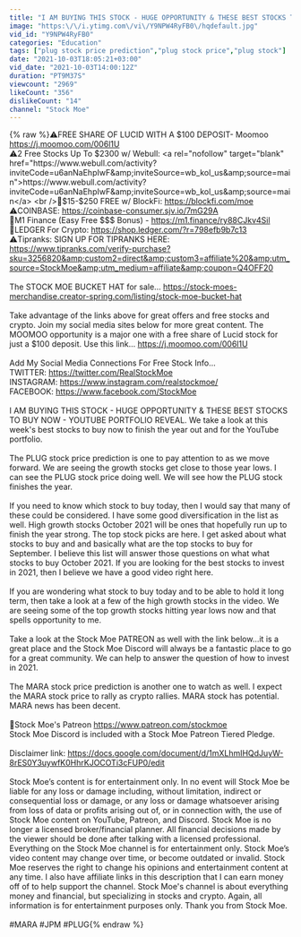 ```yaml
---
title: "I AM BUYING THIS STOCK - HUGE OPPORTUNITY & THESE BEST STOCKS TO BUY NOW - YOUTUBE PORTFOLIO REVEAL"
image: "https:\/\/i.ytimg.com\/vi\/Y9NPW4RyFB0\/hqdefault.jpg"
vid_id: "Y9NPW4RyFB0"
categories: "Education"
tags: ["plug stock price prediction","plug stock price","plug stock"]
date: "2021-10-03T18:05:21+03:00"
vid_date: "2021-10-03T14:00:12Z"
duration: "PT9M37S"
viewcount: "2969"
likeCount: "356"
dislikeCount: "14"
channel: "Stock Moe"
---
```

{% raw %}⚠️FREE SHARE OF LUCID WITH A $100 DEPOSIT- Moomoo <a rel="nofollow" target="blank" href="https://j.moomoo.com/006l1U">https://j.moomoo.com/006l1U</a> <br />⚠️2 Free Stocks Up To $2300 w/ Webull: <a rel="nofollow" target="blank" href="https://www.webull.com/activity?inviteCode=u6anNaEhpIwF&amp;inviteSource=wb_kol_us&amp;source=main">https://www.webull.com/activity?inviteCode=u6anNaEhpIwF&amp;inviteSource=wb_kol_us&amp;source=main</a> <br />💠$15-$250 FREE w/ BlockFi: <a rel="nofollow" target="blank" href="https://blockfi.com/moe">https://blockfi.com/moe</a> <br />⚠️COINBASE:  <a rel="nofollow" target="blank" href="https://coinbase-consumer.sjv.io/7mG29A">https://coinbase-consumer.sjv.io/7mG29A</a><br />🚀M1 Finance (Easy Free $$$ Bonus) - <a rel="nofollow" target="blank" href="https://m1.finance/ry88CJkv4Sil">https://m1.finance/ry88CJkv4Sil</a><br />🚀LEDGER For Crypto:  <a rel="nofollow" target="blank" href="https://shop.ledger.com/?r=798efb9b7c13">https://shop.ledger.com/?r=798efb9b7c13</a><br />⚠️Tipranks:  SIGN UP FOR TIPRANKS HERE:  <a rel="nofollow" target="blank" href="https://www.tipranks.com/verify-purchase?sku=3256820&amp;custom2=direct&amp;custom3=affiliate%20&amp;utm_source=StockMoe&amp;utm_medium=affiliate&amp;coupon=Q4OFF20">https://www.tipranks.com/verify-purchase?sku=3256820&amp;custom2=direct&amp;custom3=affiliate%20&amp;utm_source=StockMoe&amp;utm_medium=affiliate&amp;coupon=Q4OFF20</a><br /><br />The STOCK MOE BUCKET HAT for sale…  <a rel="nofollow" target="blank" href="https://stock-moes-merchandise.creator-spring.com/listing/stock-moe-bucket-hat">https://stock-moes-merchandise.creator-spring.com/listing/stock-moe-bucket-hat</a><br /><br />Take advantage of the links above for great offers and free stocks and crypto.  Join my social media sites below for more great content. The MOOMOO opportunity is a major one with a free share of Lucid stock for just a $100 deposit.  Use this link... <a rel="nofollow" target="blank" href="https://j.moomoo.com/006l1U">https://j.moomoo.com/006l1U</a><br /><br />Add My Social Media Connections For Free Stock Info...<br />TWITTER:  <a rel="nofollow" target="blank" href="https://twitter.com/RealStockMoe">https://twitter.com/RealStockMoe</a><br />INSTAGRAM:  <a rel="nofollow" target="blank" href="https://www.instagram.com/realstockmoe/">https://www.instagram.com/realstockmoe/</a><br />FACEBOOK:  <a rel="nofollow" target="blank" href="https://www.facebook.com/StockMoe">https://www.facebook.com/StockMoe</a><br /><br />I AM BUYING THIS STOCK - HUGE OPPORTUNITY &amp; THESE BEST STOCKS TO BUY NOW - YOUTUBE PORTFOLIO REVEAL. We take a look at this week's best stocks to buy now to finish the year out and for the YouTube portfolio.  <br /><br />The PLUG stock price prediction is one to pay attention to as we move forward.  We are seeing the growth stocks get close to those year lows.  I can see the PLUG stock price doing well.  We will see how the PLUG stock finishes the year.<br /><br />If you need to know which stock to buy today, then I would say that many of these could be considered.  I have some good diversification in the list as well.  High growth stocks October 2021 will be ones that hopefully run up to finish the year strong.  The top stock picks are here. I get asked about what stocks to buy and and basically what are the top stocks to buy for September.  I believe this list will answer those questions on what what stocks to buy October 2021.  If you are looking for the best stocks to invest in 2021, then I believe we have a good video right here.  <br /><br />If you are wondering what stock to buy today and to be able to hold it long term, then take a look at a few of the high growth stocks in the video.  We are seeing some of the top growth stocks hitting year lows now and that spells opportunity to me.  <br /><br />Take a look at the Stock Moe PATREON as well with the link below...it is a great place and the Stock Moe Discord will always be a fantastic place to go for a great community. We can help to answer the question of how to invest in 2021.<br /><br />The MARA stock price prediction is another one to watch as well.  I expect the MARA stock price to rally as crypto rallies.  MARA stock has potential.  MARA news has been decent.  <br /><br />💠Stock Moe's Patreon  <a rel="nofollow" target="blank" href="https://www.patreon.com/stockmoe">https://www.patreon.com/stockmoe</a><br />Stock Moe Discord is included with a Stock Moe Patreon Tiered Pledge. <br /><br />Disclaimer link:  <a rel="nofollow" target="blank" href="https://docs.google.com/document/d/1mXLhmIHQdJuyW-8rES0Y3uywfK0HhrKJOCOTi3cFUP0/edit">https://docs.google.com/document/d/1mXLhmIHQdJuyW-8rES0Y3uywfK0HhrKJOCOTi3cFUP0/edit</a><br /><br />Stock Moe’s content is for entertainment only. In no event will Stock Moe be liable for any loss or damage including, without limitation, indirect or consequential loss or damage, or any loss or damage whatsoever arising from loss of data or profits arising out of, or in connection with, the use of Stock Moe content on YouTube, Patreon, and Discord.  Stock Moe is no longer a licensed broker/financial planner. All financial decisions made by the viewer should be done after talking with a licensed professional.  Everything on the Stock Moe channel is for entertainment only.  Stock Moe’s video content may change over time, or become outdated or invalid. Stock Moe reserves the right to change his opinions and entertainment content at any time.   I also have affiliate links in this description that I can earn money off of to help support the channel. Stock Moe's channel is about everything money and financial, but specializing in stocks and crypto. Again, all information is for entertainment purposes only. Thank you from Stock Moe.<br /><br /> #MARA #JPM #PLUG{% endraw %}
